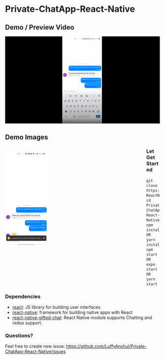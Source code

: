 # Private-ChatApp-React-Native

## Demo / Preview Video

[![Youtube Video Demo](/demoImages/youtube.png)](https://youtu.be/68cslv0UYh4)

## Demo Images

<p style="float: left">
    <img src="/demoImages/img1.jpg" width="30%" />
</p>


### Let Get Started

    git clone https://github.com/LuffyAnshul/NewsApp-ReactNative.git
    cd Private-ChatApp-React-Native
    npm install OR yarn install
    npm start OR expo start OR yarn start

### Dependencies

- [react](https://github.com/facebook/react): JS library for building user interfaces
- [react-native](https://github.com/facebook/react-native): framework for building native apps with React
- [react-native-gifted-chat](https://github.com/FaridSafi/react-native-gifted-chat): React Native module supports Chatting and redux support.

### Questions? 

Feel free to create new issue: https://github.com/LuffyAnshul/Private-ChatApp-React-Native/issues
